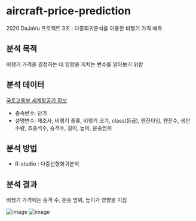 # aircraft-price-prediction
2020 DaJaVu 프로젝트 3조 : 다중회귀분석을 이용한 비행기 가격 예측

## 분석 목적
비행기 가격을 결정하는 데 영향을 끼치는 변수를 알아보기 위함


## 분석 데이터
[국토교통부 세계항공기 정보](https://www.data.go.kr/data/3048607/fileData.do)
* 종속변수: 단가
* 설명변수: 제조사, 비행기 종류, 비행기 크기, class(등급), 엔진타입, 엔진수, 생산수량, 조종석수, 승객수, 길이, 높이, 운송범위


## 분석 방법
* R-studio : 다중선형회귀분석


## 분석 결과
비행기 가격에는 승객 수, 운송 범위, 높이가 영향을 미침

![image](https://user-images.githubusercontent.com/128488488/235679980-d5f51244-ba14-42cf-980c-94bb89300c23.png)
![image](https://user-images.githubusercontent.com/128488488/235680150-fc8bf2de-1bc7-42ba-936e-d01bcd8dd8f9.png)


